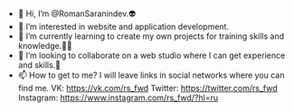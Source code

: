 - 👋 Hi, I’m @RomanSaranindev.👽
- 👀 I’m interested in website and application development.
- 🌱 I’m currently learning to create my own projects for training skills and knowledge.👨‍💻
- 💞️ I’m looking to collaborate on a web studio where I can get experience and skills.🧠
- 📫 How to get to me? 
I will leave links in social networks where you can find me.
VK: https://vk.com/rs_fwd
Twitter: https://twitter.com/rs_fwd
Instagram: https://www.instagram.com/rs_fwd/?hl=ru

